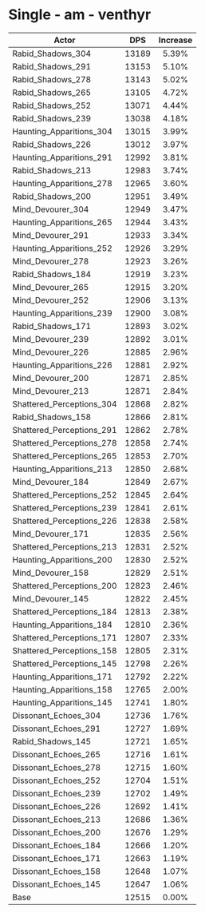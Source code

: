 # Single - am - venthyr
| Actor | DPS | Increase |
|---|:---:|:---:|
|Rabid_Shadows_304|13189|5.39%|
|Rabid_Shadows_291|13153|5.10%|
|Rabid_Shadows_278|13143|5.02%|
|Rabid_Shadows_265|13105|4.72%|
|Rabid_Shadows_252|13071|4.44%|
|Rabid_Shadows_239|13038|4.18%|
|Haunting_Apparitions_304|13015|3.99%|
|Rabid_Shadows_226|13012|3.97%|
|Haunting_Apparitions_291|12992|3.81%|
|Rabid_Shadows_213|12983|3.74%|
|Haunting_Apparitions_278|12965|3.60%|
|Rabid_Shadows_200|12951|3.49%|
|Mind_Devourer_304|12949|3.47%|
|Haunting_Apparitions_265|12944|3.43%|
|Mind_Devourer_291|12933|3.34%|
|Haunting_Apparitions_252|12926|3.29%|
|Mind_Devourer_278|12923|3.26%|
|Rabid_Shadows_184|12919|3.23%|
|Mind_Devourer_265|12915|3.20%|
|Mind_Devourer_252|12906|3.13%|
|Haunting_Apparitions_239|12900|3.08%|
|Rabid_Shadows_171|12893|3.02%|
|Mind_Devourer_239|12892|3.01%|
|Mind_Devourer_226|12885|2.96%|
|Haunting_Apparitions_226|12881|2.92%|
|Mind_Devourer_200|12871|2.85%|
|Mind_Devourer_213|12871|2.84%|
|Shattered_Perceptions_304|12868|2.82%|
|Rabid_Shadows_158|12866|2.81%|
|Shattered_Perceptions_291|12862|2.78%|
|Shattered_Perceptions_278|12858|2.74%|
|Shattered_Perceptions_265|12853|2.70%|
|Haunting_Apparitions_213|12850|2.68%|
|Mind_Devourer_184|12849|2.67%|
|Shattered_Perceptions_252|12845|2.64%|
|Shattered_Perceptions_239|12841|2.61%|
|Shattered_Perceptions_226|12838|2.58%|
|Mind_Devourer_171|12835|2.56%|
|Shattered_Perceptions_213|12831|2.52%|
|Haunting_Apparitions_200|12830|2.52%|
|Mind_Devourer_158|12829|2.51%|
|Shattered_Perceptions_200|12823|2.46%|
|Mind_Devourer_145|12822|2.45%|
|Shattered_Perceptions_184|12813|2.38%|
|Haunting_Apparitions_184|12810|2.36%|
|Shattered_Perceptions_171|12807|2.33%|
|Shattered_Perceptions_158|12805|2.31%|
|Shattered_Perceptions_145|12798|2.26%|
|Haunting_Apparitions_171|12792|2.22%|
|Haunting_Apparitions_158|12765|2.00%|
|Haunting_Apparitions_145|12741|1.80%|
|Dissonant_Echoes_304|12736|1.76%|
|Dissonant_Echoes_291|12727|1.69%|
|Rabid_Shadows_145|12721|1.65%|
|Dissonant_Echoes_265|12716|1.61%|
|Dissonant_Echoes_278|12715|1.60%|
|Dissonant_Echoes_252|12704|1.51%|
|Dissonant_Echoes_239|12702|1.49%|
|Dissonant_Echoes_226|12692|1.41%|
|Dissonant_Echoes_213|12686|1.36%|
|Dissonant_Echoes_200|12676|1.29%|
|Dissonant_Echoes_184|12666|1.20%|
|Dissonant_Echoes_171|12663|1.19%|
|Dissonant_Echoes_158|12648|1.07%|
|Dissonant_Echoes_145|12647|1.06%|
|Base|12515|0.00%|
